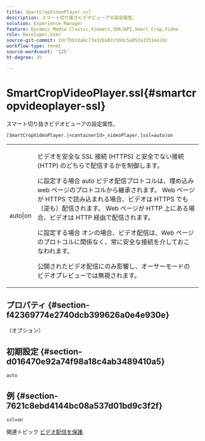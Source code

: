 ```yaml
---
title: SmartCropVideoPlayer.ssl
description: スマート切り抜きビデオビューアの設定属性。
solution: Experience Manager
feature: Dynamic Media Classic,Viewers,SDK/API,Smart Crop,Video
role: Developer,User
source-git-commit: 2dc7b92da6c73a328a82c50dc5a052a3351ee2dc
workflow-type: tm+mt
source-wordcount: '125'
ht-degree: 3%

---
```


# SmartCropVideoPlayer.ssl{#smartcropvideoplayer-ssl}

スマート切り抜きビデオビューアの設定属性。

<!-- >[!NOTE]
>
>This configuration attribute only applies to AEM 6.2 with installation of [Feature Pack NPR-13480](https://www.adobeaemcloud.com/content/marketplace/marketplaceProxy.html?packagePath=/content/companies/public/adobe/packages/cq620/featurepack/cq-6.2.0-featurepack-13480) and to AEM 6.1 with installation of [Feature Pack NPR-15011](https://www.adobeaemcloud.com/content/marketplace/marketplaceProxy.html?packagePath=/content/companies/public/adobe/packages/cq610/featurepack/cq-6.1.0-featurepack-15011). -->

`[SmartCropVideoPlayer.|<containerId>_videoPlayer.]ssl=auto|on`

<table id="table_C616483932C2482CA9794DDD7313FD7C"> 
 <tbody> 
  <tr> 
   <td colname="col1"> <p> <span class="codeph"> auto|on</span> </p> </td> 
   <td colname="col2"> <p> ビデオを安全な SSL 接続 (HTTPS) と安全でない接続 (HTTP) のどちらで配信するかを制御します。 </p> <p>に設定する場合 <span class="codeph"> auto</span> ビデオ配信プロトコルは、埋め込み web ページのプロトコルから継承されます。 Web ページが HTTPS で読み込まれる場合、ビデオは HTTPS でも（逆も）配信されます。 Web ページが HTTP 上にある場合、ビデオは HTTP 経由で配信されます。 </p> <p>に設定する場合 <span class="codeph"> オン</span>の場合、ビデオ配信は、Web ページのプロトコルに関係なく、常に安全な接続を介しておこなわれます。 </p> <p>公開されたビデオ配信にのみ影響し、オーサーモードのビデオプレビューでは無視されます。 </p> </td> 
  </tr> 
 </tbody> 
</table>

## プロパティ {#section-f42369774e2740dcb399626a0e4e930e}

（オプション）

## 初期設定 {#section-d016470e92a74f98a18c4ab3489410a5}

`auto`

## 例 {#section-7621c8ebd4144bc08a537d01bd9c3f2f}

```
ssl=on
```

<!--<a id="section_5943AC73316749C68761FF7F74DA7547"></a>-->

関連トピック [ビデオ配信を保護](../../../c-html5-aem-asset-viewers/c-html5-aem-smartcropvideo/c-html5-aem-smartcropvideo-viewer-securevideodelivery.md#concept-cf9d1346a07d4429b0c6c32c9cac50ff).
